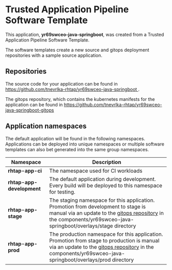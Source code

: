 # Trusted Application Pipeline Software Template

This application, **yr69swceo-java-springboot**, was created from a Trusted Application Pipeline Software Template.

The software templates create a new source and gitops deployment repositories with a sample source application. 

## Repositories

The source code for your application can be found in [https://github.com/tnevrlka-rhtap/yr69swceo-java-springboot ](https://github.com/tnevrlka-rhtap/yr69swceo-java-springboot ).
 
The gitops repository, which contains the kubernetes manifests for the application can be found in 
[https://github.com/tnevrlka-rhtap/yr69swceo-java-springboot-gitops ](https://github.com/tnevrlka-rhtap/yr69swceo-java-springboot-gitops ) 

## Application namespaces 

The default application will be found in the following namespaces. Applications can be deployed into unique namespaces or multiple software templates can also bet generated into the same group namespaces.  

|  Namespace   |  Description   |  
| -------- | -------- |
| **rhtap-app-ci** | The namespace used for CI workloads |
| **rhtap-app-development** | The default application during development. Every build will be deployed to this namespace for testing. |
| **rhtap-app-stage** | The staging namespace for this application. Promotion from development to stage is manual via an update to the [gitops repository](https://github.com/tnevrlka-rhtap/yr69swceo-java-springboot-gitops ) in the components/yr69swceo-java-springboot/overlays/stage directory |
| **rhtap-app-prod** | The production namespace for this application. Promotion from stage to production is manual via an update to the [gitops repository](https://github.com/tnevrlka-rhtap/yr69swceo-java-springboot-gitops ) in the components/yr69swceo-java-springboot/overlays/prod directory |